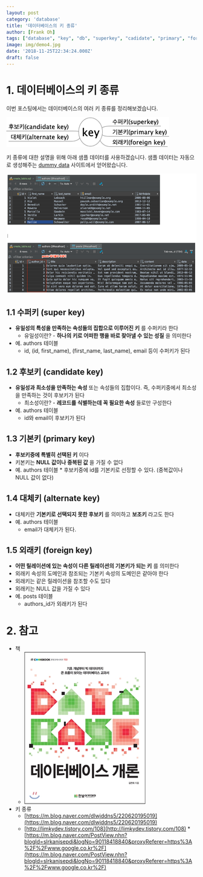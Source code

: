 ```yaml
---
layout: post
category: 'database'
title: '데이터베이스의 키 종류'
author: [Frank Oh]
tags: ["database", "key", "db", "superkey", "cadidate", "primary", "foreign", "키", "후보키", "대체키", "수퍼키", "기본키", "외래키"]
image: img/demo4.jpg
date: '2018-11-25T22:34:24.000Z'
draft: false
---
```


# 1. 데이터베이스의 키 종류

이번 포스팅에서는 데이터베이스의 여러 키 종류를 정리해보겠습니다.

![](images/데이터베이스의-키-종류/key.png)

키 종류에 대한 설명을 위해 아래 샘플 데이터를 사용하겠습니다. 샘플 데이터는 자동으로 생성해주는 [dummy data](http://filldb.info/) 사이트에서 얻어왔습니다.

![](images/데이터베이스의-키-종류/5D16F149-4334-4C3A-9E39-CA985AC78B3C.png)

## 1.1 수퍼키 (super key)

- **유일성의 특성을 만족하는 속성들의 집합으로 이루어진 키** 를 수퍼키라 한다 
  - 유일성이란? - **하나의 키로 어떠한 행을 바로 찾아낼 수 있는 성질** 을 의미한다
- 예. authors 테이블 
  - id, (id, first_name), (first_name, last_name), email 등이 수퍼키가 된다

## 1.2 후보키 (candidate key)

- **유일성과 최소성을 만족하는 속성** 또는 속성들의 집합이다. 즉, 수퍼키중에서 최소성을 만족하는 것이 후보키가 된다 
  - 최소성이란? - **레코드를 식별하는데 꼭 필요한 속성** 들로만 구성한다
- 예. authors 테이블 
  - id와 email이 후보키가 된다

## 1.3 기본키 (primary key)

- **후보키중에 특별히 선택된 키** 이다
- 키본키는 **NULL 값이나 중복된 값** 을 가질 수 없다
- 예. authors 테이블 \* 후보키중에 id를 기본키로 선정할 수 있다. (중복값이나 NULL 값이 없다)

## 1.4 대체키 (alternate key)

- 대체키란 **기본키로 선택되지 못한 후보키** 를 의미하고 **보조키** 라고도 한다
- 예. authors 테이블 
  - email가 대체키가 된다.

## 1.5 외래키 (foreign key)

- **어떤 릴레이션에 있는 속성이 다른 릴레이션의 기본키가 되는 키** 를 의미한다
- 외래키 속성의 도메인과 참조되는 기본키 속성의 도메인은 같아야 한다
- 외래키는 같은 릴레이션을 참조할 수도 있다
- 외래키는 NULL 값을 가질 수 있다
- 예. posts 테이블
  - authors_id가 외래키가 된다

# 2. 참고

- 책
  - ![](images/데이터베이스의-키-종류/image_4.jpeg)
- 키 종류
  - [https://m.blog.naver.com/dlwjddns5/220620195019](https://m.blog.naver.com/dlwjddns5/220620195019)
  - [http://limkydev.tistory.com/108](http://limkydev.tistory.com/108) \* [https://m.blog.naver.com/PostView.nhn?blogId=slrkanjsepdi&logNo=90118418840&proxyReferer=https%3A%2F%2Fwww.google.co.kr%2F](https://m.blog.naver.com/PostView.nhn?blogId=slrkanjsepdi&logNo=90118418840&proxyReferer=https%3A%2F%2Fwww.google.co.kr%2F)
